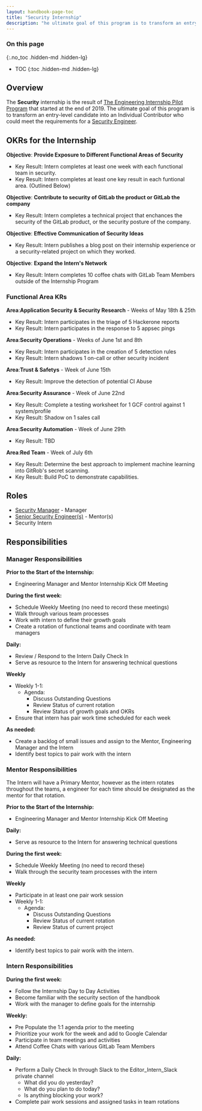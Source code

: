 ```yaml
---
layout: handbook-page-toc
title: "Security Internship"
description: "he ultimate goal of this program is to transform an entry-level candidate into an Individual Contributor who could meet the requirements for a Security Engineer."
---
```


### On this page
{:.no_toc .hidden-md .hidden-lg}

- TOC
{:toc .hidden-md .hidden-lg}

## Overview
The **Security** internship is the result of [The Engineering Internship Pilot Program](/handbook/engineering/internships/) that started at the end of 2019. The ultimate goal of this program is to transform an entry-level candidate into an Individual Contributor who could meet the requirements for a [Security Engineer](https://about.gitlab.com/job-families/security/security-engineer/).

## OKRs for the Internship

**Objective**: **Provide Exposure to Different Functional Areas of Security**
* Key Result: Intern completes at least one week with each functional team in security.
* Key Result: Intern completes at least one key result in each funtional area. (Outlined Below)

**Objective**: **Contribute to security of GitLab the product or GitLab the company**
* Key Result: Intern completes a technical project that enchances the security of the GitLab product, or the security posture of the company.

**Objective**: **Effective Communication of Security Ideas**
*  Key Result: Intern publishes a blog post on their internship experience or a security-related project on which they worked.

**Objective**: **Expand the Intern's Network** 
* Key Result: Intern completes 10 coffee chats with GitLab Team Members outside of the Internship Program

### Functional Area KRs

**Area**:**Application Security & Security Research** - Weeks of May 18th & 25th
* Key Result: Intern participates in the triage of 5 Hackerone reports 
* Key Result: Intern participates in the response to 5 appsec pings

**Area**:**Security Operations** - Weeks of June 1st and 8th
* Key Result: Intern participates in the creation of 5 detection rules
* Key Result: Intern shadows 1 on-call or other security incident

**Area**:**Trust & Safetys** - Week of June 15th
* Key Result: Improve the detection of potential CI Abuse

**Area**:**Security Assurance** - Week of June 22nd
* Key Result: Complete a testing worksheet for 1 GCF control against 1 system/profile
* Key Result: Shadow on 1 sales call

**Area**:**Security Automation** - Week of June 29th
* Key Result: TBD

**Area**:**Red Team** - Week of July 6th
* Key Result: Determine the best approach to implement machine learning into GitRob's secret scanning.
* Key Result: Build PoC to demonstrate capabilities. 

## Roles

- [Security Manager](https://about.gitlab.com/job-families/security/security-leadership/) - Manager
- [Senior Security Engineer(s)](https://about.gitlab.com/job-families/security/security-engineer/#senior-security-engineer) - Mentor(s)
- Security Intern

## Responsibilities

### Manager Responsibilities

**Prior to the Start of the Internship:**
* Engineering Manager and Mentor Internship Kick Off Meeting

**During the first week:**
* Schedule Weekly Meeting (no need to record these meetings)
* Walk through various team processes
* Work with intern to define their growth goals
* Create a rotation of functional teams and coordinate with team managers

**Daily:**
* Review / Respond to the Intern Daily Check In
* Serve as resource to the Intern for answering technical questions 

**Weekly**
* Weekly 1-1:
     * Agenda:
          * Discuss Outstanding Questions
          * Review Status of current rotation
          * Review Status of growth goals and OKRs
* Ensure that intern has pair work time scheduled for each week

**As needed:**
* Create a backlog of small issues and assign to the Mentor, Engineering Manager and the Intern
* Identify best topics to pair work with the intern

### Mentor Responsibilities

The Intern will have a Primary Mentor, however as the intern rotates throughout the teams, a engineer
for each time should be designated as the mentor for that rotation.

**Prior to the Start of the Internship:**
* Engineering Manager and Mentor Internship Kick Off Meeting

**Daily:**
* Serve as resource to the Intern for answering technical questions 

**During the first week:**
* Schedule Weekly Meeting (no need to record these)
* Walk through the security team processes with the intern

**Weekly**
* Participate in at least one pair work session
* Weekly 1-1:
     * Agenda:
          * Discuss Outstanding Questions
          * Review Status of current rotation
          * Review Status of current project

**As needed:**
* Identify best topics to pair worik with the intern.

### Intern Responsibilities

**During the first week:**
* Follow the Internship Day to Day Activities
* Become familiar with the security section of the handbook
* Work with the manager to define goals for the internship

**Weekly:**
* Pre Populate the 1:1 agenda prior to the meeting
* Prioritize your work for the week and add to Google Calendar  
* Participate in team meetings and activities
* Attend Coffee Chats with various GitLab Team Members

**Daily:**
* Perform a Daily Check In through Slack to the Editor_Intern_Slack private channel
     * What did you do yesterday?
     * What do you plan to do today?
     * Is anything blocking your work?
* Complete pair work sessions and assigned tasks in team rotations
